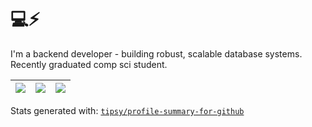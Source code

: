# 💻⚡

I'm a backend developer - building robust, scalable database systems. Recently graduated comp sci student.

|![](https://github-profile-summary-cards.vercel.app/api/cards/stats?username=woodmtaylor&theme=dracula)|![](https://github-profile-summary-cards.vercel.app/api/cards/repos-per-language?username=woodmtaylor&theme=dracula)|![](https://github-profile-summary-cards.vercel.app/api/cards/most-commit-language?username=woodmtaylor&theme=dracula)|
|-----|------|------|

Stats generated with: [`tipsy/profile-summary-for-github`](https://github.com/tipsy/profile-summary-for-github)
